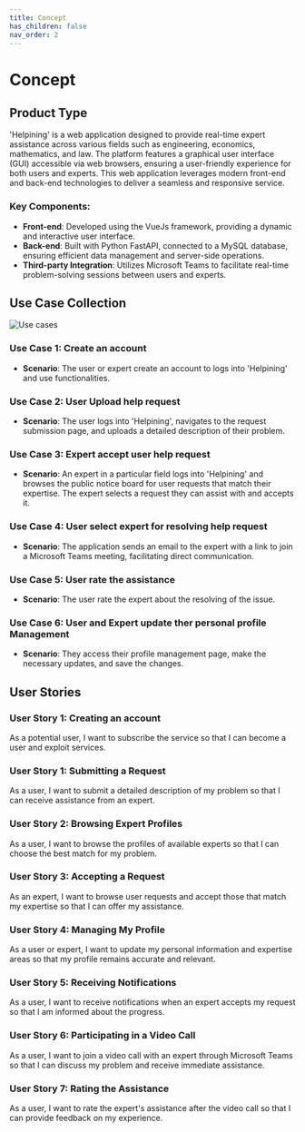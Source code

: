 ```yaml
---
title: Concept
has_children: false
nav_order: 2
---
```


# Concept

## Product Type

'Helpining' is a web application designed to provide real-time expert assistance across various fields such as engineering, economics, mathematics, and law. The platform features a graphical user interface (GUI) accessible via web browsers, ensuring a user-friendly experience for both users and experts. This web application leverages modern front-end and back-end technologies to deliver a seamless and responsive service.

### Key Components:
- **Front-end**: Developed using the VueJs framework, providing a dynamic and interactive user interface.
- **Back-end**: Built with Python FastAPI, connected to a MySQL database, ensuring efficient data management and server-side operations.
- **Third-party Integration**: Utilizes Microsoft Teams to facilitate real-time problem-solving sessions between users and experts.

## Use Case Collection
![Use cases](/report/pictures/useCase.png)

### Use Case 1: Create an account
- **Scenario**: The user or expert create an account to logs into 'Helpining' and use functionalities.

### Use Case 2: User Upload help request
- **Scenario**: The user logs into 'Helpining', navigates to the request submission page, and uploads a detailed description of their problem.

### Use Case 3: Expert accept user help request
- **Scenario**: An expert in a particular field logs into 'Helpining' and browses the public notice board for user requests that match their expertise. The expert selects a request they can assist with and accepts it.

### Use Case 4: User select expert for resolving help request
- **Scenario**: The application sends an email to the expert with a link to join a Microsoft Teams meeting, facilitating direct communication.

### Use Case 5: User rate the assistance
- **Scenario**: The user rate the expert about the resolving of the issue.

### Use Case 6: User and Expert update ther personal profile Management
- **Scenario**: They access their profile management page, make the necessary updates, and save the changes.

## User Stories

### User Story 1: Creating an account
As a potential user, I want to subscribe the service so that I can become a user and exploit services.

### User Story 1: Submitting a Request
As a user, I want to submit a detailed description of my problem so that I can receive assistance from an expert.

### User Story 2: Browsing Expert Profiles
As a user, I want to browse the profiles of available experts so that I can choose the best match for my problem.

### User Story 3: Accepting a Request
As an expert, I want to browse user requests and accept those that match my expertise so that I can offer my assistance.

### User Story 4: Managing My Profile
As a user or expert, I want to update my personal information and expertise areas so that my profile remains accurate and relevant.

### User Story 5: Receiving Notifications
As a user, I want to receive notifications when an expert accepts my request so that I am informed about the progress.

### User Story 6: Participating in a Video Call
As a user, I want to join a video call with an expert through Microsoft Teams so that I can discuss my problem and receive immediate assistance.

### User Story 7: Rating the Assistance
As a user, I want to rate the expert's assistance after the video call so that I can provide feedback on my experience.

